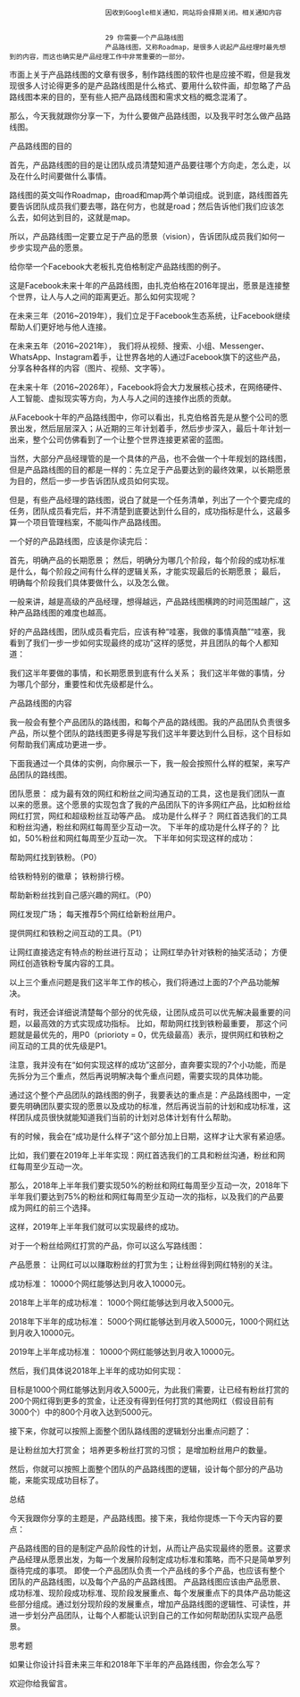 
                            
                            因收到Google相关通知，网站将会择期关闭。相关通知内容
                            
                            
                            29 你需要一个产品路线图
                            产品路线图，又称Roadmap，是很多人说起产品经理时最先想到的内容，而这也确实是产品经理工作中非常重要的一部分。

市面上关于产品路线图的文章有很多，制作路线图的软件也是应接不暇，但是我发现很多人讨论得更多的是产品路线图是什么格式、要用什么软件画，却忽略了产品路线图本来的目的，至有些人把产品路线图和需求文档的概念混淆了。

那么，今天我就跟你分享一下，为什么要做产品路线图，以及我平时怎么做产品路线图。

产品路线图的目的

首先，产品路线图的目的是让团队成员清楚知道产品要往哪个方向走，怎么走，以及在什么时间要做什么事情。

路线图的英文叫作Roadmap，由road和map两个单词组成。说到底，路线图首先要告诉团队成员我们要去哪，路在何方，也就是road；然后告诉他们我们应该怎么去，如何达到目的，这就是map。

所以，产品路线图一定要立足于产品的愿景（vision），告诉团队成员我们如何一步步实现产品的愿景。

给你举一个Facebook大老板扎克伯格制定产品路线图的例子。



这是Facebook未来十年的产品路线图，由扎克伯格在2016年提出，愿景是连接整个世界，让人与人之间的距离更近。那么如何实现呢？

在未来三年（2016~2019年），我们立足于Facebook生态系统，让Facebook继续帮助人们更好地与他人连接。

在未来五年（2016~2021年）， 我们将从视频、搜索、小组、Messenger、WhatsApp、Instagram着手，让世界各地的人通过Facebook旗下的这些产品，分享各种各样的内容（图片、视频、文字等）。

在未来十年（2016~2026年），Facebook将会大力发展核心技术，在网络硬件、人工智能、虚拟现实等方向，为人与人之间的连接作出质的贡献。

从Facebook十年的产品路线图中，你可以看出，扎克伯格首先是从整个公司的愿景出发，然后层层深入；从近期的三年计划着手，然后步步深入，最后十年计划一出来，整个公司仿佛看到了一个让整个世界连接更紧密的蓝图。

当然，大部分产品经理管的是一个具体的产品，也不会做一个十年规划的路线图，但是产品路线图的目的都是一样的：先立足于产品要达到的最终效果，以长期愿景为目的，然后一步一步告诉团队成员如何实现。

但是，有些产品经理的路线图，说白了就是一个任务清单，列出了一个个要完成的任务，团队成员看完后，并不清楚到底要达到什么目的，成功指标是什么，这最多算一个项目管理档案，不能叫作产品路线图。

一个好的产品路线图，应该是你读完后：


首先，明确产品的长期愿景；
然后，明确分为哪几个阶段，每个阶段的成功标准是什么，每个阶段之间有什么样的逻辑关系，才能实现最后的长期愿景；
最后，明确每个阶段我们具体要做什么，以及怎么做。


一般来讲，越是高级的产品经理，想得越远，产品路线图横跨的时间范围越广，这种产品路线图的难度也越高。

好的产品路线图，团队成员看完后，应该有种“哇塞，我做的事情真酷”“哇塞，我看到了我们一步一步如何实现最终的成功”这样的感觉，并且团队的每个人都知道：


我们这半年要做的事情，和长期愿景到底有什么关系；
我们这半年做的事情，分为哪几个部分，重要性和优先级都是什么。


产品路线图的内容

我一般会有整个产品团队的路线图，和每个产品的路线图。我的产品团队负责很多产品，所以整个团队的路线图更多得是写我们这半年要达到什么目标，这个目标如何帮助我们离成功更进一步。

下面我通过一个具体的实例，向你展示一下，我一般会按照什么样的框架，来写产品团队的路线图。


团队愿景： 成为最有效的网红和粉丝之间沟通互动的工具，这也是我们团队一直以来的愿景。这个愿景的实现包含了我的产品团队下的许多网红产品，比如粉丝给网红打赏，网红和超级粉丝互动等产品。
成功是什么样子？ 网红首选我们的工具和粉丝沟通，粉丝和网红每周至少互动一次。
下半年的成功是什么样子的？ 比如，50%粉丝和网红每周至少互动一次。
下半年如何实现这样的成功：


帮助网红找到铁粉。（P0）


给铁粉特别的徽章；
铁粉排行榜。

帮助新粉丝找到自己感兴趣的网红。（P0）


网红发现广场；
每天推荐5个网红给新粉丝用户。

提供网红和铁粉之间互动的工具。（P1）


让网红直接选定有特点的粉丝进行互动；
让网红举办针对铁粉的抽奖活动；
方便网红创造铁粉专属内容的工具。




以上三个重点问题是我们这半年工作的核心，我们将通过上面的7个产品功能解决。

有时，我还会详细说清楚每个部分的优先级，让团队成员可以优先解决最重要的问题，以最高效的方式实现成功指标。 比如，帮助网红找到铁粉最重要， 那这个问题就是最优先的，用P0（priorioty = 0，优先级最高）表示，提供网红和铁粉之间互动的工具的优先级是P1。

注意，我并没有在“如何实现这样的成功”这部分，直奔要实现的7个小功能，而是先拆分为三个重点，然后再说明解决每个重点问题，需要实现的具体功能。

通过这个整个产品团队的路线图的例子，我要表达的重点是：产品路线图中，一定要先明确团队要实现的愿景以及成功的标准，然后再说当前的计划和成功标准，这样团队成员很快就能知道我们当前的计划对总体计划有什么帮助。

有的时候，我会在“成功是什么样子”这个部分加上日期，这样才让大家有紧迫感。

比如，我们要在2019年上半年实现：网红首选我们的工具和粉丝沟通，粉丝和网红每周至少互动一次。

那么，2018年上半年我们要实现50%的粉丝和网红每周至少互动一次，2018年下半年我们要达到75%的粉丝和网红每周至少互动一次的指标，以及我们的产品要成为网红的前三个选择。

这样，2019年上半年我们就可以实现最终的成功。

对于一个粉丝给网红打赏的产品，你可以这么写路线图：

产品愿景： 让网红可以以赚取粉丝的打赏为生；让粉丝得到网红特别的关注。

成功标准： 10000个网红能够达到月收入10000元。

2018年上半年的成功标准： 1000个网红能够达到月收入5000元。

2018年下半年的成功标准： 5000个网红能够达到月收入5000元，1000个网红达到月收入10000元。

2019年上半年成功标准： 10000个网红能够达到月收入10000元。

然后，我们具体说2018年上半年的成功如何实现：

目标是1000个网红能够达到月收入5000元，为此我们需要，让已经有粉丝打赏的200个网红得到更多的赏金，让还没有得到任何打赏的其他网红（假设目前有3000个）中的800个月收入达到5000元。

接下来，你就可以按照上面整个团队路线图的逻辑划分出重点问题了：


是让粉丝加大打赏金；
培养更多粉丝打赏的习惯；
是增加粉丝用户的数量。


然后，你就可以按照上面整个团队的产品路线图的逻辑，设计每个部分的产品功能，来能实现成功目标了。

总结

今天我跟你分享的主题是，产品路线图。接下来，我给你提炼一下今天内容的要点：


产品路线图的目的是制定产品阶段性的计划，从而让产品实现最终的愿景。这要求产品经理从愿景出发，为每一个发展阶段制定成功标准和策略，而不只是简单罗列亟待完成的事项。
即使一个产品团队负责一个产品线的多个产品，也应该有整个团队的产品路线图，以及每个产品的产品路线图。
产品路线图应该由产品愿景、成功标准、现阶段成功标准、现阶段发展重点、每个发展重点下的具体产品功能这些部分组成。通过划分现阶段的发展重点，增加产品路线图的逻辑性、可读性，并进一步划分产品团队，让每个人都能认识到自己的工作如何帮助团队实现产品愿景。


思考题

如果让你设计抖音未来三年和2018年下半年的产品路线图，你会怎么写？

欢迎你给我留言。

                        
                        
                            
